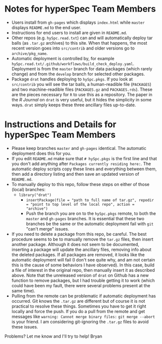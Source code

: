 
# Notes for hyperSpec Team Members

* Users install from `gh-pages` which displays `index.html` while `master` displays `README.md` to the end user.
* Instructions for end users to install are given in `README.md`.
* Other repos (e.g. `hySpc.read.txt`) can and will automatically deploy tar balls (as `.tar.gz` archives) to this site.  When that happens, the most recent version goes into `src/contrib` and older versions go to `archive/pkg_name`.
* Automatic deployment is controlled by, for example `hySpc.read.txt/.github/workflows/build_check_deploy.yaml`. Deployment is from the `master` branch for data packages (which rarely change) and from the `develop` branch for selected other packages.
* Package `drat` handles deploying to `hySpc.pkgs`.  If you look at `src/contrib` you will see the tar balls, a human-readible file (`PACKAGES`) and two machine-readible files (`PACKAGES.gz` and `PACKAGES.rds`).  These are the pieces necessary for `R` to use this as a repository.  The paper in the _R Journal_ on `drat` is very useful, but it hides the simplicity in some ways. `drat` simply keeps these three ancillary files up-to-date.

# Instructions and Details for hyperSpec Team Members

* Please keep branches `master` and `gh-pages` identical.  The automatic deployment does this for you.
* If you edit `README.md` make sure that `# hySpc.pkgs` is the first line and that you don't add anything after `Packages currently residing here:`.  The automatic deploy scripts copy these lines and everything between them, then add a directory listing and then save an updated version of `README.md`.
* To manually deploy to this repo, follow these steps on either of those (local) branches:
  + `library("drat")`
	+ `insertPackage(file = "path to full name of tar.gz", repodir = "point to top level of the local repo", action = "archive")`
	+ Push the branch you are on to the `hySpc.pkgs` remote, to both the `master` and `gh-pages` branches.  It is essential that these two branches be the same or the automatic deployment fail with `git` "can't merge" issues.
* If you need to delete a package from this repo, be careful.  The best procedure seems to be to manually remove the `tar.gz` files, then insert another package.  Although it does not seem to be documented, inserting a package will update the ancillary files, removing info about the deleted packages.  If all packages are removed, it looks like the automatic deployment will fail (I don't see quite why, and am not certain this is the cause of some behaviors I have observed).  In this case, build a file of interest in the original repo, then manually insert it as described above.  Note that the unreleased version of `drat` on Github has a new function to remove packages, but I had trouble getting it to work (which could have been my fault, there were several problems present at the same time).
* Pulling from the remote can be problematic if automatic deployment has occurred.  Git knows the `.tar.gz` are different but of course it is not practical to resolve these things.  Sometimes you have to get it right locally and force the push.  If you do a pull from the remote and get messages like `warning: Cannot merge binary files:` `git merge --abort` is your friend.  I am considering git-ignoring the `.tar.gz` files to avoid these issues.

Problems?  Let me know and I'll try to help!  Bryan
